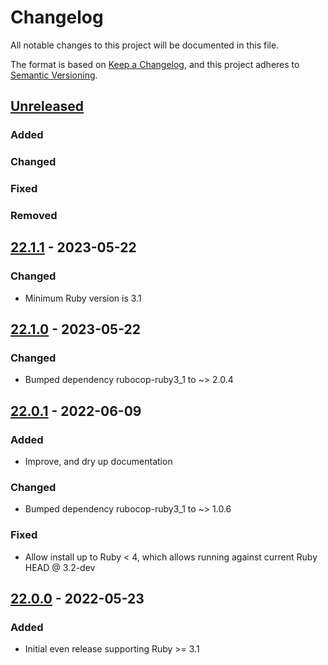 # Changelog
All notable changes to this project will be documented in this file.

The format is based on [Keep a Changelog](https://keepachangelog.com/en/1.0.0/),
and this project adheres to [Semantic Versioning](https://semver.org/spec/v2.0.0.html).

## [Unreleased]
### Added
### Changed
### Fixed
### Removed

## [22.1.1] - 2023-05-22
### Changed
- Minimum Ruby version is 3.1

## [22.1.0] - 2023-05-22
### Changed
- Bumped dependency rubocop-ruby3_1 to ~> 2.0.4

## [22.0.1] - 2022-06-09
### Added
- Improve, and dry up documentation
### Changed
- Bumped dependency rubocop-ruby3_1 to ~> 1.0.6
### Fixed
- Allow install up to Ruby < 4, which allows running against current Ruby HEAD @ 3.2-dev

## [22.0.0] - 2022-05-23
### Added
- Initial even release supporting Ruby >= 3.1

[Unreleased]: https://github.com/rubocop-lts/rubocop-lts/compare/v22.1.1...HEAD
[22.1.1]: https://github.com/rubocop-lts/rubocop-lts/compare/v22.1.0...v22.1.1
[22.1.0]: https://github.com/rubocop-lts/rubocop-lts/compare/v22.0.1...v22.1.0
[22.0.1]: https://github.com/rubocop-lts/rubocop-lts/compare/v22.0.0...v22.0.1
[22.0.0]: https://gitlab.com/rubocop-lts/rubocop-lts/-/tags/v22.0.0
